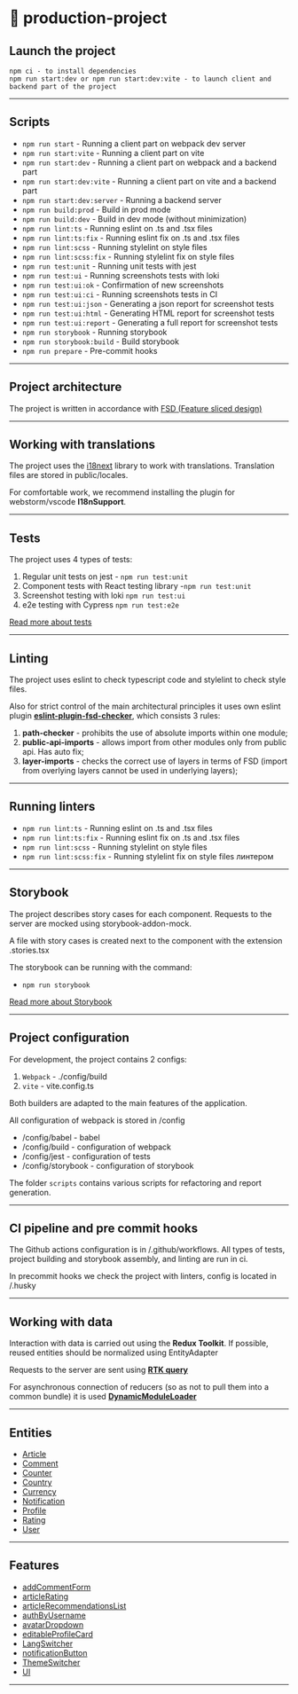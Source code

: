 # 🚀 production-project

## Launch the project

```
npm ci - to install dependencies
npm run start:dev or npm run start:dev:vite - to launch client and backend part of the project
```
----

## Scripts

- `npm run start` - Running a client part on webpack dev server
- `npm run start:vite` - Running a client part on vite
- `npm run start:dev` - Running a client part on webpack and a backend part
- `npm run start:dev:vite` - Running a client part on vite and a backend part
- `npm run start:dev:server` - Running a backend server
- `npm run build:prod` - Build in prod mode
- `npm run build:dev` - Build in dev mode (without minimization)
- `npm run lint:ts` - Running eslint on .ts and .tsx files
- `npm run lint:ts:fix` - Running eslint fix on .ts and .tsx files
- `npm run lint:scss` - Running stylelint on style files
- `npm run lint:scss:fix` - Running stylelint fix on style files
- `npm run test:unit` - Running unit tests with jest
- `npm run test:ui` - Running screenshots tests with loki
- `npm run test:ui:ok` - Confirmation of new screenshots
- `npm run test:ui:ci` - Running screenshots tests in CI
- `npm run test:ui:json` - Generating a json report for screenshot tests
- `npm run test:ui:html` - Generating HTML report for screenshot tests
- `npm run test:ui:report` - Generating a full report for screenshot tests
- `npm run storybook` - Running storybook
- `npm run storybook:build` - Build storybook
- `npm run prepare` - Pre-commit hooks

----

## Project architecture

The project is written in accordance with [FSD (Feature sliced design)](https://feature-sliced.design/ru/docs/get-started/overview)

----

## Working with translations

The project uses the [i18next](https://www.i18next.com/) library to work with translations.
Translation files are stored in public/locales.

For comfortable work, we recommend installing the plugin for webstorm/vscode **I18nSupport**.

----

## Tests

The project uses 4 types of tests:
1) Regular unit tests on jest - `npm run test:unit`
2) Component tests with React testing library -`npm run test:unit`
3) Screenshot testing with loki `npm run test:ui`
4) e2e testing with Cypress `npm run test:e2e`

[Read more about tests](/docs/tests.md)

----

## Linting

The project uses eslint to check typescript code and stylelint to check style files.

Also for strict control of the main architectural principles it uses own eslint plugin [**eslint-plugin-fsd-checker**](https://github.com/sashtje/eslint-plugin-fsd-checker),
which consists 3 rules:
1) **path-checker** - prohibits the use of absolute imports within one module;
2) **public-api-imports** - allows import from other modules only from public api. Has auto fix;
3) **layer-imports** - checks the correct use of layers in terms of FSD (import from overlying layers cannot be used in underlying layers);

----

## Running linters

- `npm run lint:ts` - Running eslint on .ts and .tsx files
- `npm run lint:ts:fix` - Running eslint fix on .ts and .tsx files
- `npm run lint:scss` - Running stylelint on style files
- `npm run lint:scss:fix` - Running stylelint fix on style files линтером

----

## Storybook

The project describes story cases for each component.
Requests to the server are mocked using storybook-addon-mock.

A file with story cases is created next to the component with the extension .stories.tsx

The storybook can be running with the command:
- `npm run storybook`

[Read more about Storybook](/docs/storybook.md)

----

## Project configuration

For development, the project contains 2 configs:
1. `Webpack` - ./config/build
2. `vite` - vite.config.ts

Both builders are adapted to the main features of the application.

All configuration of webpack is stored in /config
- /config/babel - babel
- /config/build - configuration of webpack
- /config/jest - configuration of tests
- /config/storybook - configuration of storybook

The folder `scripts` contains various scripts for refactoring and report generation.

----

## CI pipeline and pre commit hooks

The Github actions configuration is in /.github/workflows.
All types of tests, project building and storybook assembly, and linting are run in ci.

In precommit hooks we check the project with linters, config is located in /.husky

----

## Working with data

Interaction with data is carried out using the **Redux Toolkit**.
If possible, reused entities should be normalized using EntityAdapter

Requests to the server are sent using [**RTK query**](/src/shared/api/rtkApi.ts)

For asynchronous connection of reducers (so as not to pull them into a common bundle) it is used
[**DynamicModuleLoader**](/src/shared/lib/components/DynamicModuleLoader/DynamicModuleLoader.tsx)

----

## Entities

- [Article](/src/entities/Article)
- [Comment](/src/entities/Comment)
- [Counter](/src/entities/Counter)
- [Country](/src/entities/Country)
- [Currency](/src/entities/Currency)
- [Notification](/src/entities/Notification)
- [Profile](/src/entities/Profile)
- [Rating](/src/entities/Rating)
- [User](/src/entities/User)

----

## Features

- [addCommentForm](/src/features/addCommentForm)
- [articleRating](/src/features/articleRating)
- [articleRecommendationsList](/src/features/articleRecommendationsList)
- [authByUsername](/src/features/authByUsername)
- [avatarDropdown](/src/features/avatarDropdown)
- [editableProfileCard](/src/features/editableProfileCard)
- [LangSwitcher](/src/features/LangSwitcher)
- [notificationButton](/src/features/notificationButton)
- [ThemeSwitcher](/src/features/ThemeSwitcher)
- [UI](/src/features/UI)

----
